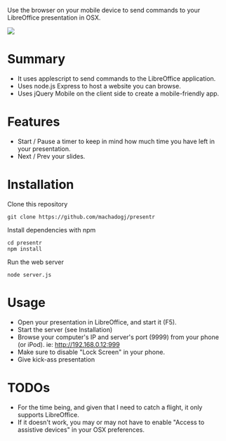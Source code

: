 Use the browser on your mobile device to send commands to your LibreOffice presentation in OSX.

<img src="http://cdn.machadogj.com/uploads/presentr.png"></img>

# Summary

- It uses applescript to send commands to the LibreOffice application.
- Uses node.js Express to host a website you can browse.
- Uses jQuery Mobile on the client side to create a mobile-friendly app.

# Features

- Start / Pause a timer to keep in mind how much time you have left in your presentation.
- Next / Prev your slides.

# Installation

Clone this repository

	git clone https://github.com/machadogj/presentr

Install dependencies with npm

	cd presentr
	npm install

Run the web server

	node server.js

# Usage

- Open your presentation in LibreOffice, and start it (F5).
- Start the server (see Installation)
- Browse your computer's IP and server's port (9999) from your phone (or iPod). ie:	
	http://192.168.0.12:999
- Make sure to disable "Lock Screen" in your phone.
- Give kick-ass presentation

# TODOs

- For the time being, and given that I need to catch a flight, it only supports LibreOffice.
- If it doesn't work, you may or may not have to enable "Access to assistive devices" in your OSX preferences.